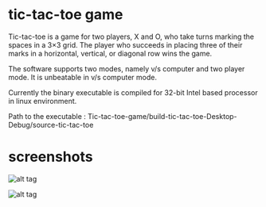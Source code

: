# tic-tac-toe game
Tic-tac-toe is a game for two players, X and O, who take turns marking the spaces in a 3×3 grid.
The player who succeeds in placing three of their marks in a horizontal, vertical, or diagonal row
wins the game.

The software supports two modes, namely v/s computer and two player mode. It is unbeatable in
v/s computer mode.

Currently the binary executable is compiled for 32-bit Intel based processor in linux environment.

Path to the executable : Tic-tac-toe-game/build-tic-tac-toe-Desktop-Debug/source-tic-tac-toe

# screenshots

![alt tag](http://https://github.com/sourabh14/Tic-tac-toe-game/blob/master/images/ss1.png)

![alt tag](http://https://github.com/sourabh14/Tic-tac-toe-game/blob/master/images/ss2.png)
